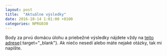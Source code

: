 ```yaml
---
layout: post
title:  "Aktuálne výsledky"
date: 2016-10-14 1:01:00 +0100
categories: NPRG030
---
```

Body za prvú domácu úlohu a priebežné výsledky nájdete vždy na [tejto adrese](https://docs.google.com/spreadsheets/d/1WnE4SIyO-lRwebyKOBZJet60e2-USrx_3dUsezmJIRU/edit?usp=sharing){:target="_blank"}.
Ak niečo nesedí alebo máte nejaké otázky, tak mi napíšte.
